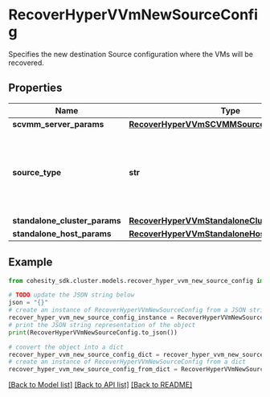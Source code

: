 # RecoverHyperVVmNewSourceConfig

Specifies the new destination Source configuration where the VMs will be recovered.

## Properties

Name | Type | Description | Notes
------------ | ------------- | ------------- | -------------
**scvmm_server_params** | [**RecoverHyperVVmSCVMMSourceConfig**](RecoverHyperVVmSCVMMSourceConfig.md) |  | [optional] 
**source_type** | **str** | Specifies the type of HyperV source to which the VMs are being restored. | 
**standalone_cluster_params** | [**RecoverHyperVVmStandaloneClusterSourceConfig**](RecoverHyperVVmStandaloneClusterSourceConfig.md) |  | [optional] 
**standalone_host_params** | [**RecoverHyperVVmStandaloneHostSourceConfig**](RecoverHyperVVmStandaloneHostSourceConfig.md) |  | [optional] 

## Example

```python
from cohesity_sdk.cluster.models.recover_hyper_vvm_new_source_config import RecoverHyperVVmNewSourceConfig

# TODO update the JSON string below
json = "{}"
# create an instance of RecoverHyperVVmNewSourceConfig from a JSON string
recover_hyper_vvm_new_source_config_instance = RecoverHyperVVmNewSourceConfig.from_json(json)
# print the JSON string representation of the object
print(RecoverHyperVVmNewSourceConfig.to_json())

# convert the object into a dict
recover_hyper_vvm_new_source_config_dict = recover_hyper_vvm_new_source_config_instance.to_dict()
# create an instance of RecoverHyperVVmNewSourceConfig from a dict
recover_hyper_vvm_new_source_config_from_dict = RecoverHyperVVmNewSourceConfig.from_dict(recover_hyper_vvm_new_source_config_dict)
```
[[Back to Model list]](../README.md#documentation-for-models) [[Back to API list]](../README.md#documentation-for-api-endpoints) [[Back to README]](../README.md)


